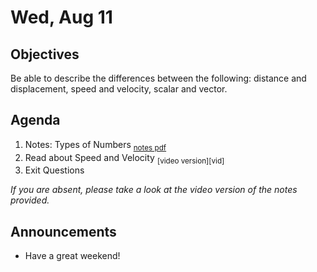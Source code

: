 Wed, Aug 11
=====================

Objectives
------------
Be able to describe the differences between the following: distance and displacement, speed and velocity, scalar and vector.

Agenda  
---------  

1. Notes: Types of Numbers <sub>[notes pdf][notes]</sub>
2. Read about Speed and Velocity <sub>[video version][vid]</sub>
3. Exit Questions


*If you are absent, please take a look at the video version of the notes provided.*


Announcements
-------------  
- Have a great weekend!

[notes]: 
[vid]: 
<!--stackedit_data:
eyJoaXN0b3J5IjpbMjAyNDc1MjUyNCwxODg2NjQ3MTQwLC0yNz
IwMzgyNywxMzAzMzM0ODI3LDE1NTE5NTMxMzYsLTExMDYxOTc1
MTUsLTEyODE3NDIyMzYsMTg0OTExNzgwNSw5MDg5MDEwNTgsOT
EzOTg3OTY2LDE1Mjk5NDYwNTgsMTY5MjI0ODc1MSw0MzUyNjI1
MDIsMjY2NDA4ODIyLDE3OTUwOTQ4ODcsLTE4MTg2NjIyNzEsLT
EwNjUzMzM1MjAsLTcyMDIwMTA0NCw4ODQ3MzI0MCwzNTIzMDIw
OTRdfQ==
-->